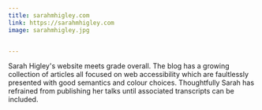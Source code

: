 ```yaml
---
title: sarahmhigley.com
link: https://sarahmhigley.com
image: sarahmhigley.jpg


---
```


Sarah Higley's website meets grade overall. The blog has a growing collection of articles all focused on web accessibility which are faultlessly presented with good semantics and colour choices. Thoughtfully Sarah has refrained from publishing her talks until associated transcripts can be included.
